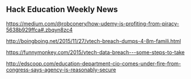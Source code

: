 ## Hack Education Weekly News

https://medium.com/@robconery/how-udemy-is-profiting-from-piracy-5638b929ffca#.zbqyn8zc4

http://boingboing.net/2015/11/27/vtech-breach-dumps-4-8m-famili.html

https://funnymonkey.com/2015/vtech-data-breach---some-steps-to-take

http://edscoop.com/education-department-cio-comes-under-fire-from-congress-says-agency-is-reasonably-secure
